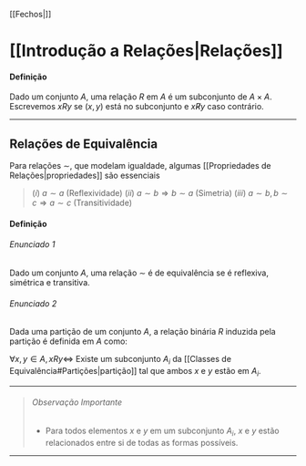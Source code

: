 [[Fechos|]]
# [[Introdução a Relações|Relações]]
#### Definição
Dado um conjunto $A$, uma relação $R$ em $A$ é um subconjunto de $A\times A$. Escrevemos $xRy$ se $(x,y)$ está no subconjunto e $x\not Ry$ caso contrário.

---
## Relações de Equivalência
Para relações $\sim$, que modelam igualdade, algumas [[Propriedades de Relações|propriedades]] são essenciais
> $(i)$ $a\sim a$ (Reflexividade)
> $(ii)$ $a\sim b\Longrightarrow b\sim a$ (Simetria)
> $(iii)$ $a\sim b, b\sim c\Longrightarrow a\sim c$ (Transitividade)

#### Definição
###### Enunciado 1
Dado um conjunto $A$, uma relação $\sim$ é de equivalência se é reflexiva, simétrica e transitiva.

###### Enunciado 2
Dada uma partição de um conjunto $A$, a relação binária $R$ induzida pela partição é definida em $A$ como:

$\forall x,y\in A, xRy\iff$ Existe um subconjunto $A_i$ da [[Classes de Equivalência#Partições|partição]] tal que ambos $x$ e $y$ estão em $A_i$.

---
> ###### Observação Importante
> - Para todos elementos $x$ e $y$ em um subconjunto $A_i$, $x$ e $y$ estão relacionados entre si de todas as formas possíveis.
---